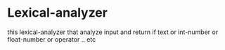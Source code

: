 # Lexical-analyzer
this lexical-analyzer that analyze input and return if text or int-number or float-number or operator .. etc
